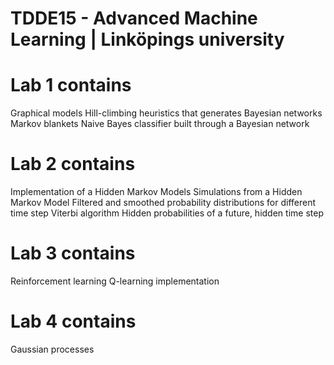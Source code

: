 # TDDE15 - Advanced Machine Learning | Linköpings university

# Lab 1 contains

Graphical models
Hill-climbing heuristics that generates Bayesian networks
Markov blankets
Naive Bayes classifier built through a Bayesian network

# Lab 2 contains
Implementation of a Hidden Markov Models
Simulations from a Hidden Markov Model
Filtered and smoothed probability distributions for different time step
Viterbi algorithm
Hidden probabilities of a future, hidden time step

# Lab 3 contains
Reinforcement learning
Q-learning implementation

# Lab 4 contains
Gaussian processes

